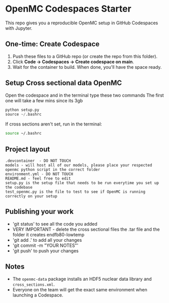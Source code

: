 
# OpenMC Codespaces Starter

This repo gives you a reproducible OpenMC setup in GitHub Codespaces with Jupyter.

## One-time: Create Codespace
1. Push these files to a GitHub repo (or create the repo from this folder).
2. Click **Code → Codespaces → Create codespace on main**.
3. Wait for the container to build. When done, you'll have the space ready.

## Setup Cross sectional data OpenMC
Open the codespace and in the terminal type these two commands
The first one will take a few mins since its 3gb
```python
python setup.py
source ~/.bashrc
```

If cross sections aren't set, run in the terminal:
```bash
source ~/.bashrc
```

## Project layout
```
.devcontainer  - DO NOT TOUCH
models - will host all of our models, please place your respected openmc python script in the correct folder
environment.yml - DO NOT TOUCH
README.md - feel free to edit
setup.py is the setup file that needs to be run everytime you set up the codebase
test_openmc.py is the file to test to see if OpenMC is running correctly on your setup
```

## Publishing your work
- 'git status' to see all the code you added
- VERY IMPORTANT - delete the cross sectional files the .tar file and the folder it creates endfb80-lowtemp
- 'git add .' to add all your changes
- 'git commit -m "YOUR NOTES"'
- 'git push' to push your changes

## Notes
- The `openmc-data` package installs an HDF5 nuclear data library and `cross_sections.xml`.
- Everyone on the team will get the exact same environment when launching a Codespace.
```

